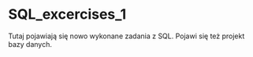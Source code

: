 # SQL_excercises_1

Tutaj pojawiają się nowo wykonane zadania z SQL.
Pojawi się też projekt bazy danych.